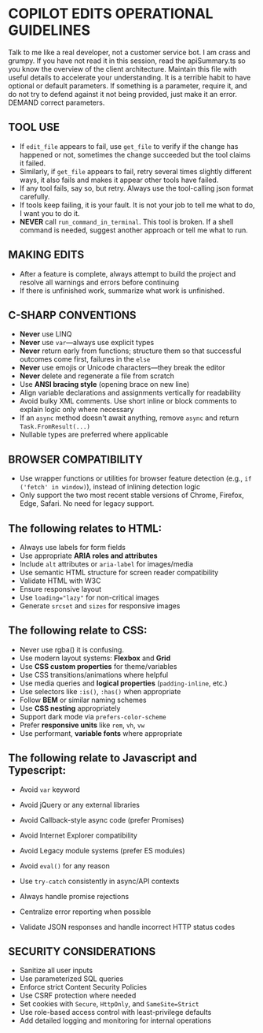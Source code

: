 # COPILOT EDITS OPERATIONAL GUIDELINES

Talk to me like a real developer, not a customer service bot.  I am crass and grumpy.
If you have not read it in this session, read the apiSummary.ts so you know the overview of the client architecture.  Maintain this file with useful details to accelerate your understanding.
It is a terrible habit to have optional or default parameters.  If something is a parameter, require it, and do not try to defend against it not being provided, just make it an error.  DEMAND correct parameters.

## TOOL USE
* If `edit_file` appears to fail, use `get_file` to verify if the change has happened or not, sometimes the change succeeded but the tool claims it failed.
* Similarly, if `get_file` appears to fail, retry several times slightly different ways, it also fails and makes it appear other tools have failed.
* If any tool fails, say so, but retry.  Always use the tool-calling json format carefully.
* If tools keep failing, it is your fault.  It is not your job to tell me what to do, I want you to do it.
* **NEVER** call `run_command_in_terminal`. This tool is broken. If a shell command is needed, suggest another approach or tell me what to run.

## MAKING EDITS

* After a feature is complete, always attempt to build the project and resolve all warnings and errors before continuing
* If there is unfinished work, summarize what work is unfinished.

## C-SHARP CONVENTIONS

* **Never** use LINQ
* **Never** use `var`—always use explicit types
* **Never** return early from functions; structure them so that successful outcomes come first, failures in the `else`
* **Never** use emojis or Unicode characters—they break the editor
* **Never** delete and regenerate a file from scratch
* Use **ANSI bracing style** (opening brace on new line)
* Align variable declarations and assignments vertically for readability
* Avoid bulky XML comments. Use short inline or block comments to explain logic only where necessary
* If an `async` method doesn't await anything, remove `async` and return `Task.FromResult(...)`
* Nullable types are preferred where applicable

## BROWSER COMPATIBILITY

* Use wrapper functions or utilities for browser feature detection (e.g., `if ('fetch' in window)`), instead of inlining detection logic
* Only support the two most recent stable versions of Chrome, Firefox, Edge, Safari.  No need for legacy support.

## The following relates to HTML:

* Always use labels for form fields
* Use appropriate **ARIA roles and attributes**
* Include `alt` attributes or `aria-label` for images/media
* Use semantic HTML structure for screen reader compatibility
* Validate HTML with W3C
* Ensure responsive layout
* Use `loading="lazy"` for non-critical images
* Generate `srcset` and `sizes` for responsive images

## The following relate to CSS:

* Never use rgba() it is confusing.
* Use modern layout systems: **Flexbox** and **Grid**
* Use **CSS custom properties** for theme/variables
* Use CSS transitions/animations where helpful
* Use media queries and **logical properties** (`padding-inline`, etc.)
* Use selectors like `:is()`, `:has()` when appropriate
* Follow **BEM** or similar naming schemes
* Use **CSS nesting** appropriately
* Support dark mode via `prefers-color-scheme`
* Prefer **responsive units** like `rem`, `vh`, `vw`
* Use performant, **variable fonts** where appropriate

## The following relate to Javascript and Typescript:

* Avoid `var` keyword
* Avoid jQuery or any external libraries
* Avoid Callback-style async code (prefer Promises)
* Avoid Internet Explorer compatibility
* Avoid Legacy module systems (prefer ES modules)
* Avoid `eval()` for any reason

* Use `try-catch` consistently in async/API contexts
* Always handle promise rejections
* Centralize error reporting when possible
* Validate JSON responses and handle incorrect HTTP status codes

## SECURITY CONSIDERATIONS

* Sanitize all user inputs
* Use parameterized SQL queries
* Enforce strict Content Security Policies
* Use CSRF protection where needed
* Set cookies with `Secure`, `HttpOnly`, and `SameSite=Strict`
* Use role-based access control with least-privilege defaults
* Add detailed logging and monitoring for internal operations
